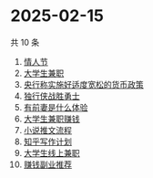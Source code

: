 # 2025-02-15

共 10 条

<!-- BEGIN -->
<!-- 最后更新时间 Sat Feb 15 2025 00:14:42 GMT+0800 (China Standard Time) -->

1. [情人节](https://www.zhihu.com/search?q=%E6%83%85%E4%BA%BA%E8%8A%82)
1. [大学生兼职](https://www.zhihu.com/search?q=%E5%A4%A7%E5%AD%A6%E7%94%9F%E5%85%BC%E8%81%8C)
1. [央行称实施好适度宽松的货币政策](https://www.zhihu.com/search?q=%E5%A4%AE%E8%A1%8C%E7%A7%B0%E5%AE%9E%E6%96%BD%E5%A5%BD%E9%80%82%E5%BA%A6%E5%AE%BD%E6%9D%BE%E7%9A%84%E8%B4%A7%E5%B8%81%E6%94%BF%E7%AD%96)
1. [独行侠战胜勇士](https://www.zhihu.com/search?q=%E7%8B%AC%E8%A1%8C%E4%BE%A0%E6%88%98%E8%83%9C%E5%8B%87%E5%A3%AB)
1. [有前妻是什么体验](https://www.zhihu.com/search?q=%E6%9C%89%E5%89%8D%E5%A6%BB%E6%98%AF%E4%BB%80%E4%B9%88%E4%BD%93%E9%AA%8C)
1. [大学生兼职赚钱](https://www.zhihu.com/search?q=%E5%A4%A7%E5%AD%A6%E7%94%9F%E5%85%BC%E8%81%8C%E8%B5%9A%E9%92%B1)
1. [小说推文流程](https://www.zhihu.com/search?q=%E5%B0%8F%E8%AF%B4%E6%8E%A8%E6%96%87%E6%B5%81%E7%A8%8B)
1. [知乎写作计划](https://www.zhihu.com/search?q=%E7%9F%A5%E4%B9%8E%E5%86%99%E4%BD%9C%E8%AE%A1%E5%88%92)
1. [大学生线上兼职](https://www.zhihu.com/search?q=%E5%A4%A7%E5%AD%A6%E7%94%9F%E7%BA%BF%E4%B8%8A%E5%85%BC%E8%81%8C)
1. [赚钱副业推荐](https://www.zhihu.com/search?q=%E8%B5%9A%E9%92%B1%E5%89%AF%E4%B8%9A%E6%8E%A8%E8%8D%90)

<!-- END -->
